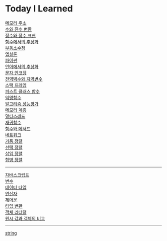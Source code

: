 # Today I Learned

[메모리 주소](https://github.com/cool232000/til/blob/master/Memory_Address.md)<br>
[수와 진수 변환](https://github.com/cool232000/til/blob/master/number.md)<br>
[정수와 정수 표현](https://github.com/cool232000/til/blob/master/integer.md)<br>
[함수에서의 추상화](https://github.com/cool232000/til/blob/master/abstraction.md)<br>
[부동소수점](https://github.com/cool232000/til/blob/master/floating%20point.md)<br>
[엡실론](https://github.com/cool232000/til/blob/master/epsilon.md)<br>
[파이썬](https://github.com/cool232000/til/blob/master/python.md)<br>
[언어에서의 추상화](https://github.com/cool232000/til/blob/master/abstraction2.md)<br>
[문자 인코딩](https://github.com/cool232000/til/blob/master/Character%20encoding.md)<br>
[전역벽수와 지역변수](https://github.com/cool232000/til/blob/master/variable.md)<br>
[스택 프레임](https://github.com/cool232000/til/blob/master/stack_frame.md)<br>
[퍼스트 클래스 함수](https://github.com/cool232000/til/blob/master/First-class%20function.md)</br>
[익명함수](https://github.com/cool232000/til/blob/master/lambda.md)<br>
[알고리즘 성능평가](https://github.com/cool232000/til/blob/master/algorithm.md)<br>
[메모리 계층](https://github.com/cool232000/til/blob/master/Memory_hierarchy.md)<br>
[멀티스레드](https://github.com/cool232000/til/blob/master/Multi_threading.md)<br>
[재귀함수](https://github.com/cool232000/til/blob/master/recursive_function.md)<br>
[함수와 메서드](https://github.com/cool232000/til/blob/master/function%26method.md)<br>
[네트워크](https://github.com/cool232000/til/blob/master/network.md)<br>
[거품 정렬](https://github.com/cool232000/til/blob/master/bubble_sort.md)<br>
[선택 정렬](https://github.com/cool232000/til/blob/master/selection_sort.md)<br>
[삽입 정렬](https://github.com/cool232000/til/blob/master/insertion_sort.md)<br>
[합병 정렬](https://github.com/cool232000/til/blob/master/merge_sort.md)<br>

***

[자바스크립트](https://github.com/cool232000/til/blob/master/About_JavaScript.md)<br>
[변수](https://github.com/cool232000/til/blob/master/variable2.md)<br>
[데이터 타입](https://github.com/cool232000/til/blob/master/data_type.md)<br>
[연산자](https://github.com/cool232000/til/blob/master/operator.md)<br>
[제어문](https://github.com/cool232000/til/blob/master/Control_flow_statement.md)<br>
[타입 변환](https://github.com/cool232000/til/blob/master/coercion.md)<br>
[객체 리터럴](https://github.com/cool232000/til/blob/master/object_%20literal.md)<br>
[원시 값과 객체의 비교](https://github.com/cool232000/til/blob/master/primitive_type%26object.md)<br>

***

[string](https://github.com/cool232000/til/blob/master/string.md)<br>
